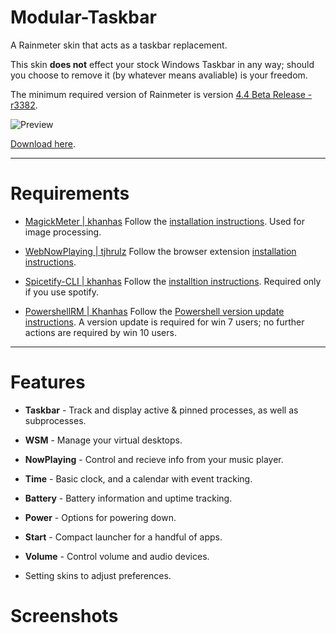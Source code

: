 # Modular-Taskbar
A Rainmeter skin that acts as a taskbar replacement. 

This skin **does not** effect your stock Windows Taskbar in any way; should you choose to remove it (by whatever means avaliable) is your freedom.

The minimum required version of Rainmeter is version [4.4 Beta Release - r3382](https://www.rainmeter.net/).

![Preview](https://user-images.githubusercontent.com/40166216/92535281-c83bc880-f22e-11ea-999d-ada7cd480b1f.png)

[Download here](https://github.com/C0rvust/Modular-Taskbar/releases).


---

# **Requirements**

- [MagickMeter | khanhas](https://github.com/khanhas/MagickMeter) Follow the [installation instructions](https://github.com/khanhas/MagickMeter#how-to-install). Used for image processing.

- [WebNowPlaying | tjhrulz](https://github.com/tjhrulz/WebNowPlaying) Follow the browser extension [installation instructions](https://github.com/tjhrulz/WebNowPlaying#extension-links). 

- [Spicetify-CLI | khanhas](https://github.com/khanhas/spicetify-cli) Follow the [installtion instructions](https://github.com/khanhas/spicetify-cli/wiki/Guide-for-Rainmeter-user). Required only if you use spotify.

- [PowershellRM | Khanhas](https://github.com/khanhas/PowershellRM#requirements) Follow the [Powershell version update instructions](https://github.com/khanhas/PowershellRM#requirements). A version update is required for win 7 users; no further actions are required by win 10 users.

---

# **Features**

- **Taskbar** - Track and display active & pinned processes, as well as subprocesses.
- **WSM** - Manage your virtual desktops.
- **NowPlaying** - Control and recieve info from your music player.
- **Time** - Basic clock, and a calendar with event tracking.
- **Battery** - Battery information and uptime tracking.
- **Power** - Options for powering down.
- **Start** - Compact launcher for a handful of apps.
- **Volume** - Control volume and audio devices.

- Setting skins to adjust preferences.

# **Screenshots**

